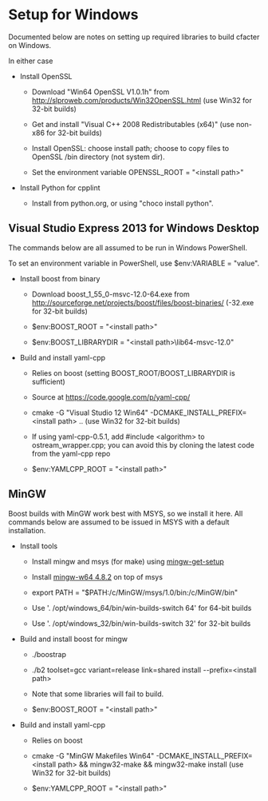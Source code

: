 # Setup for Windows

Documented below are notes on setting up required libraries to build cfacter on Windows.

In either case

*   Install OpenSSL

    * Download "Win64 OpenSSL V1.0.1h" from <http://slproweb.com/products/Win32OpenSSL.html> (use Win32 for 32-bit builds)

    * Get and install "Visual C++ 2008 Redistributables (x64)" (use non-x86 for 32-bit builds)

    * Install OpenSSL: choose install path; choose to copy files to OpenSSL /bin directory (not system dir).

	* Set the environment variable OPENSSL_ROOT = "\<install path\>"

*   Install Python for cpplint

	* Install from python.org, or using "choco install python".


## Visual Studio Express 2013 for Windows Desktop

The commands below are all assumed to be run in Windows PowerShell.

To set an environment variable in PowerShell, use $env:VARIABLE = "value".

*   Install boost from binary

    * Download boost_1_55_0-msvc-12.0-64.exe from <http://sourceforge.net/projects/boost/files/boost-binaries/> (-32.exe for 32-bit builds)
    
    * $env:BOOST_ROOT = "\<install path\>"

    * $env:BOOST_LIBRARYDIR = "\<install path\>\lib64-msvc-12.0"

*   Build and install yaml-cpp

    * Relies on boost (setting BOOST_ROOT/BOOST_LIBRARYDIR is sufficient)

    * Source at <https://code.google.com/p/yaml-cpp/>

    * cmake -G "Visual Studio 12 Win64" -DCMAKE_INSTALL_PREFIX=\<install path\> .. (use Win32 for 32-bit builds)

    * If using yaml-cpp-0.5.1, add #include \<algorithm\> to ostream_wrapper.cpp; you can avoid this by cloning the latest code from the yaml-cpp repo

    * $env:YAMLCPP_ROOT = "\<install path\>"


## MinGW

Boost builds with MinGW work best with MSYS, so we install it here. All commands below are assumed to be issued in MSYS with a default installation.

*   Install tools

    * Install mingw and msys (for make) using [mingw-get-setup](http://sourceforge.net/projects/mingw/files/)

    * Install [mingw-w64 4.8.2](http://win-builds.org/download.html) on top of msys

    * export PATH = "$PATH:/c/MinGW/msys/1.0/bin:/c/MinGW/bin"
    
    * Use '. /opt/windows_64/bin/win-builds-switch 64' for 64-bit builds
    
    * Use '. /opt/windows_32/bin/win-builds-switch 32' for 32-bit builds

*   Build and install boost for mingw

    * ./boostrap

    * ./b2 toolset=gcc variant=release link=shared install --prefix=\<install path\>

    * Note that some libraries will fail to build.

    * $env:BOOST_ROOT = "\<install path\>"

*   Build and install yaml-cpp

    * Relies on boost

    * cmake -G "MinGW Makefiles Win64" -DCMAKE_INSTALL_PREFIX=\<install path\> && mingw32-make && mingw32-make install (use Win32 for 32-bit builds)

    * $env:YAMLCPP_ROOT = "\<install path\>"

